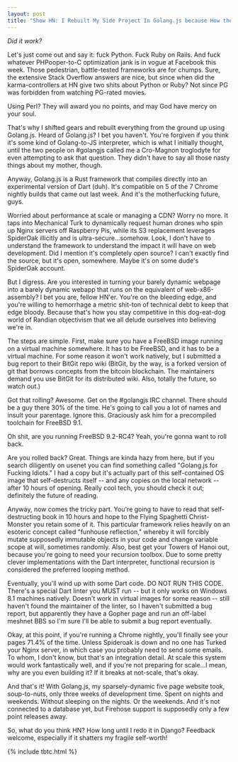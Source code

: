 ```yaml
---
layout: post
title: "Show HN: I Rebuilt My Side Project In Golang.js because How the Hell Else Will It Get to the Front Page?"
---
```


*Did it work?*

Let's just come out and say it: fuck Python. Fuck Ruby on Rails. And fuck whatever PHPooper-to-C optimization jank is in vogue at Facebook this week. Those pedestrian, battle-tested frameworks are for chumps. Sure, the extensive Stack Overflow answers are nice, but since when did the karma-controllers at HN give two shits about Python or Ruby? Not since PG was forbidden from watching PG-rated movies.

Using Perl? They will award you no points, and may God have mercy on your soul.

That's why I shifted gears and rebuilt everything from the ground up using Golang.js. Heard of Golang.js? I bet you haven't. You're forgiven if you think it's some kind of Golang-to-JS interpreter, which is what I initially thought, until the two people on #golangjs called me a Cro-Magnon troglodyte for even attempting to ask that question. They didn't have to say all those nasty things about my mother, though.

Anyway, Golang.js is a Rust framework that compiles directly into an experimental version of Dart (duh). It's compatible on 5 of the 7 Chrome nightly builds that came out last week. And it's the motherfucking future, guys.

Worried about performance at scale or managing a CDN? Worry no more. It taps into Mechanical Turk to dynamically request human drones who spin up Nginx servers off Raspberry Pis, while its S3 replacement leverages SpiderOak illicitly and is ultra-secure...somehow. Look, I don't have to understand the framework to understand the impact it will have on web development. Did I mention it's completely open source? I can't exactly find the source, but it's open, somewhere. Maybe it's on some dude's SpiderOak account.

But I digress. Are you interested in turning your barely dynamic webpage into a barely dynamic webapp that runs on the equivalent of web-x86-assembly? I bet you are, fellow HN'er. You're on the bleeding edge, and you're willing to hemorrhage a metric shit-ton of technical debt to keep that edge bloody. Because that's how you stay competitive in this dog-eat-dog world of Randian objectivism that we all delude ourselves into believing we're in.

The steps are simple. First, make sure you have a FreeBSD image running on a virtual machine somewhere. It has to be FreeBSD, and it has to be a virtual machine. For some reason it won't work natively, but I submitted a bug report to their BitGit repo wiki (BitGit, by the way, is a forked version of git that borrows concepts from the bitcoin blockchain. The maintainers demand you use BitGit for its distributed wiki. Also, totally the future, so watch out.) 

Got that rolling? Awesome. Get on the #golangjs IRC channel. There should be a guy there 30% of the time. He's going to call you a lot of names and insult your parentage. Ignore this. Graciously ask him for a precompiled toolchain for FreeBSD 9.1.

Oh shit, are you running FreeBSD 9.2-RC4? Yeah, you're gonna want to roll back.

Are you rolled back? Great. Things are kinda hazy from here, but if you search diligently on usenet you can find something called "Golang.js for Fucking Idiots." I had a copy but it's actually part of this self-contained OS image that self-destructs itself -- and any copies on the local network -- after 10 hours of opening. Really cool tech, you should check it out; definitely the future of reading.

Anyway, now comes the tricky part. You're going to have to read that self-destructing book in 10 hours and hope to the Flying Spaghetti Christ-Monster you retain some of it. This particular framework relies heavily on an esoteric concept called "funhouse reflection," whereby it will forcibly mutate supposedly immutable objects in your code and change variable scope at will, sometimes randomly. Also, best get your Towers of Hanoi out, because you're going to need your recursion toolbox. Due to some pretty clever implementations with the Dart interpreter, functional recursion is considered the preferred looping method.

Eventually, you'll wind up with some Dart code. DO NOT RUN THIS CODE. There's a special Dart linter you MUST run -- but it only works on Windows 8.1 machines natively. Doesn't work in virtual images for some reason -- still haven't found the maintainer of the linter, so I haven't submitted a bug report, but apparently they have a Gopher page and run an off-label meshnet BBS so I'm sure I'll be able to submit a bug report eventually.

Okay, at this point, if you're running a Chrome nightly, you'll finally see your pages 71.4% of the time. Unless Spideroak is down and no one has Turked your Nginx server, in which case you probably need to send some emails. To whom, I don't know, but that's an integration detail. At scale this system would work fantastically well, and if you're not preparing for scale...I mean, why are you even building it? If it breaks at not-scale, that's okay.

And that's it! With Golang.js, my sparsely-dynamic five page website took, soup-to-nuts, only three weeks of development time. Spent on nights and weekends. Without sleeping on the nights. Or the weekends. And it's not connected to a database yet, but Firehose support is supposedly only a few point releases away.

So, what do you think HN? How long until I redo it in Django? Feedback welcome, especially if it shatters my fragile self-worth!

{% include tbtc.html %}
